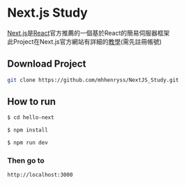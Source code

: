 # Next.js Study
[Next.js](https://nextjs.org/)是[React](https://reactjs.org/docs/create-a-new-react-app.html#nextjs)官方推薦的一個基於React的簡易伺服器框架
<br/>
此Project在Next.js官方網站有詳細的[教學](https://nextjs.org/learn/)(需先註冊帳號)

## Download Project
```bash
git clone https://github.com/mhhenryss/NextJS_Study.git
```

## How to run
```bash
$ cd hello-next

$ npm install

$ npm run dev
```

### Then go to 
`http://localhost:3000`
